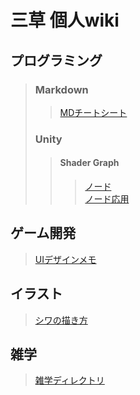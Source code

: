 # 三草 個人wiki

## プログラミング
> ### Markdown
>> [MDチートシート](/Markdown/CheatSheet.md) 
>
> ### Unity
>> #### Shader Graph
>>> [ノード](/Unity/ShaderGraph/Node.md)  
>>> [ノード応用](/Unity/ShaderGraph/AppliedNode.md)  

## ゲーム開発
> [UIデザインメモ](/GameDevelopment/UIDesign.md) 

## イラスト
> [シワの描き方](/Picture/Wrinkle.md)  

## 雑学
> [雑学ディレクトリ](/Trivia) 
